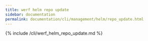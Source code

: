 ```yaml
---
title: werf helm repo update
sidebar: documentation
permalink: documentation/cli/management/helm/repo_update.html
---
```


{% include /cli/werf_helm_repo_update.md %}
